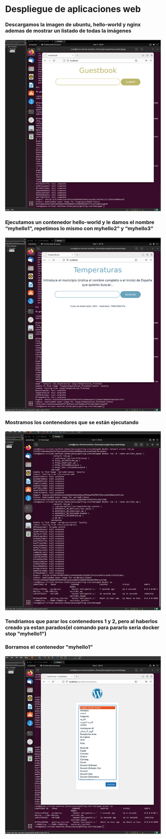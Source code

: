 # Despliegue de aplicaciones web

### Descargamos la imagen de ubuntu, hello-world y nginx ademas de mostrar un listado de todas la imágenes

#### ![Image](https://github.com/JesusFernandez1/PracticaDocker/blob/main/Docker/actividad4/Captura%20de%20pantalla%20(214).png)

### Ejecutamos un contenedor hello-world y le damos el nombre “myhello1”, repetimos lo mismo con myhello2” y “myhello3”

#### ![Image](https://github.com/JesusFernandez1/PracticaDocker/blob/main/Docker/actividad4/Captura%20de%20pantalla%20(215).png)

### Mostramos los contenedores que se están ejecutando

#### ![Image](https://github.com/JesusFernandez1/PracticaDocker/blob/main/Docker/actividad4/Captura%20de%20pantalla%20(216).png)

### Tendriamos que parar los contenedores 1 y 2, pero al haberlos creado ya estan parados(el comando para pararlo seria docker stop "myhello1")

### Borramos el contenedor "myhello1”

#### ![Image](https://github.com/JesusFernandez1/PracticaDocker/blob/main/Docker/actividad4/Captura%20de%20pantalla%20(217).png)

